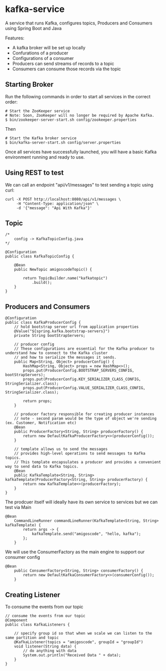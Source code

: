# kafka-service
A service that runs Kafka, configures topics, Producers and Consumers using Spring Boot and Java 

Features: 
- A kafka broker will be set up locally
- Confurations of a producer
- Configurations of a consumer
- Producers can send streams of records to a topic
- Consumers can consume those records via the topic 

## Starting Broker 
Run the following commands in order to start all services in the correct order:
```
# Start the ZooKeeper service
# Note: Soon, ZooKeeper will no longer be required by Apache Kafka.
$ bin/zookeeper-server-start.sh config/zookeeper.properties
```
Then 
```
# Start the Kafka broker service
$ bin/kafka-server-start.sh config/server.properties
```
Once all services have successfully launched, you will have a basic Kafka environment running and ready to use.

## Using REST to test 
We can call an endpoint "api/v1/messages" to test sending a topic using curl: 
```
curl -X POST http://localhost:8080/api/v1/messages \
     -H "Content-Type: application/json" \
     -d '{"message": "Api With Kafka"}'
```

## Topic 
```
/*
	config -> KafkaTopicConfig.java 
*/

@Configuration
public class KafkaTopicConfig {

    @Bean
    public NewTopic amigoscodeTopic() {

        return TopicBuilder.name("kafkatopic")
            .build();
    }
}
```
## Producers and Consumers 
```
@Configuration
public class KafkaProducerConfig {
    // hold bootstrap server url from application properties
    @Value("${spring.kafka.bootstrap-servers}")
    private String bootStrapServers;

    // producer config
    // These configurations are essential for the Kafka producer to understand how to connect to the Kafka cluster
    // and how to serialize the messages it sends.
    public Map<String, Object> producerConfig() {
        HashMap<String, Object> props = new HashMap<>();
        props.put(ProducerConfig.BOOTSTRAP_SERVERS_CONFIG, bootStrapServers);
        props.put(ProducerConfig.KEY_SERIALIZER_CLASS_CONFIG, StringSerializer.class);
        props.put(ProducerConfig.VALUE_SERIALIZER_CLASS_CONFIG, StringSerializer.class);

        return props;
    }

    // producer factory responsible for creating producer instances
    // note - second param would be the type of object we're sending (ex. Customer, Notification etc)
    @Bean
    public ProducerFactory<String, String> producerFactory() {
        return new DefaultKafkaProducerFactory<>(producerConfig());
    }

    // template allows us to send the messages
    // provides high-level operations to send messages to Kafka topics. 
    // This template encapsulates a producer and provides a convenient way to send data to Kafka topics.
    @Bean
    public KafkaTemplate<String, String> kafkaTemplate(ProducerFactory<String, String> producerFactory) {
        return new KafkaTemplate<>(producerFactory);
    }
}
```

The prodcuer itself will ideally have its own service to services but we can test via Main 
```
@Bean
	CommandLineRunner commandLineRunner(KafkaTemplate<String, String> kafkaTemplate) {
		return args -> {
			kafkaTemplate.send("amigoscode", "hello, kafka");
		};
	}
```

We will use the ConsumerFactory as the main engine to support our consumer config 

```
@Bean
    public ConsumerFactory<String, String> consumerFactory() {
        return new DefaultKafkaConsumerFactory<>(consumerConfig());
    }
```

## Creating Listener 
To consume the events from our topic 
```
// consume the events from our topic
@Component
public class KafkaListeners {

    // specify group id so that when we scale we can listen to the same partition and topic
    @KafkaListener(topics = "amigoscode", groupId = "groupId")
    void listener(String data) {
        // do anything with data
        System.out.println("Received Data " + data);
    }
}
```
